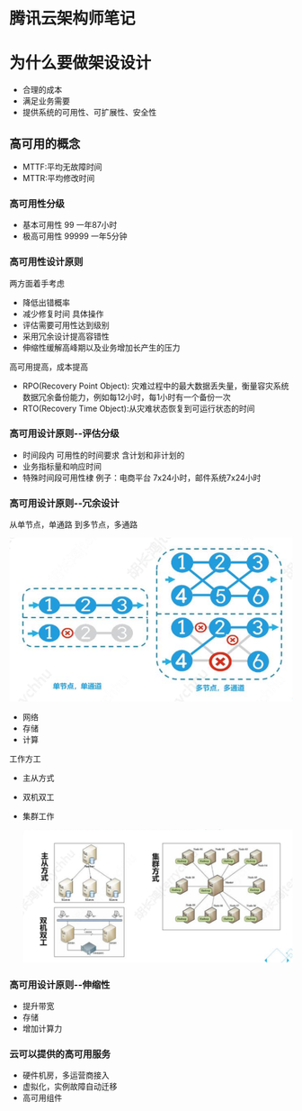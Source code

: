 

# 腾讯云架构师笔记

# 为什么要做架设设计

- 合理的成本 
- 满足业务需要
- 提供系统的可用性、可扩展性、安全性



## 高可用的概念 

- MTTF:平均无故障时间
- MTTR:平均修改时间

###  高可用性分级
 - 基本可用性 99 一年87小时
 - 极高可用性 99999 一年5分钟

### 高可用性设计原则
两方面着手考虑
 - 降低出错概率
 - 减少修复时间
 具体操作
 - 评估需要可用性达到级别 
 - 采用冗余设计提高容错性
 - 伸缩性缓解高峰期以及业务增加长产生的压力

高可用提高，成本提高
- RPO(Recovery Point Object): 灾难过程中的最大数据丢失量，衡量容灾系统数据冗余备份能力，例如每12小时，每1小时有一个备份一次
- RTO(Recovery Time Object):从灾难状态恢复到可运行状态的时间

### 高可用设计原则--评估分级
- 时间段内 可用性的时间要求 含计划和非计划的
- 业务指标量和响应时间
- 特殊时间段可用性棣
例子：电商平台 7x24小时，邮件系统7x24小时

### 高可用设计原则--冗余设计
从单节点，单通路 到多节点，多通路

![image-20200718153649469](pic/TCA/image-20200718153649469.png)


- 网络
- 存储
- 计算

工作方工

- 主从方式

- 双机双工

- 集群工作

  ![image-20200718164736967](pic/TCA/image-20200718164736967.png)


### 高可用设计原则--伸缩性
- 提升带宽
- 存储
- 增加计算力

### 云可以提供的高可用服务

- 硬件机房，多运营商接入
-  虚拟化，实例故障自动迁移
- 高可用组件




